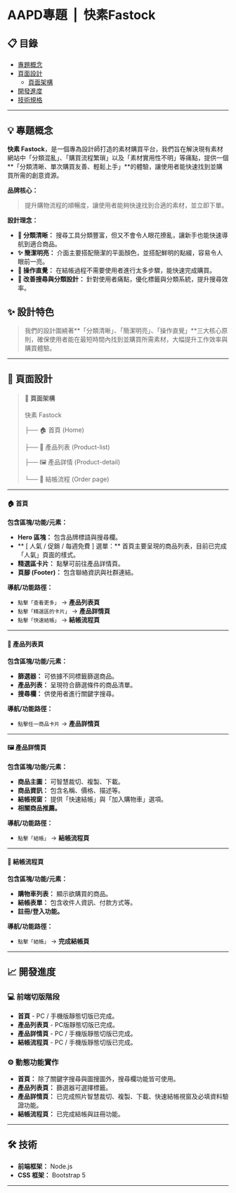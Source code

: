# AAPD專題&nbsp;&nbsp;|&nbsp;&nbsp;快素Fastock 

## 📋 目錄
* [專題概念](#-專題概念)
* [頁面設計](#-頁面設計)
    * [頁面架構](#-頁面架構)
* [開發進度](#-開發進度)
* [技術規格](#-技術規格)

---

## 💡 專題概念

**快素 Fastock**，是一個專為設計師打造的素材購買平台，我們旨在解決現有素材網站中「分類混亂」、「購買流程繁瑣」以及「素材實用性不明」等痛點，提供一個**「分類清晰、單次購買友善、輕鬆上手」**的體驗，讓使用者能快速找到並購買所需的創意資源。

**品牌核心：**

>提升購物流程的順暢度，讓使用者能夠快速找到合適的素材，並立即下單。

**設計理念：**
* **🧩 分類清晰：** 搜尋工具分類豐富，但又不會令人眼花撩亂，讓新手也能快速導航到適合商品。
* **✨ 簡潔明亮：** 介面主要搭配簡潔的平面顏色，並搭配鮮明的點綴，容易令人眼前一亮。
* **🚀 操作直覺：** 在結帳過程不需要使用者進行太多步驟，能快速完成購買。
* **🎯 改善搜尋與分類設計：** 針對使用者痛點，優化標籤與分類系統，提升搜尋效率。


## ✨ 設計特色

> 我們的設計圍繞著**「分類清晰」、「簡潔明亮」、「操作直覺」**三大核心原則，確保使用者能在最短時間內找到並購買所需素材，大幅提升工作效率與購買體驗。

---

## 🎨 頁面設計

>#### 📄 頁面架構
>快素 Fastock
>
>├── 🏠 首頁 (Home)
>
>├── 📂 產品列表 (Product-list)
>
>├── 🖼️ 產品詳情 (Product-detail)
>
>└── 🛒 結帳流程 (Order page)

---

#### 🏠 首頁
**包含區塊/功能/元素：**
* **Hero 區塊：** 包含品牌標語與搜尋欄。
* ** [ 人氣 / 促銷 / 每週免費 ] 選單：** 首頁主要呈現的商品列表，目前已完成「人氣」頁面的樣式。
* **精選區卡片：** 點擊可前往產品詳情頁。
* **頁腳 (Footer)：** 包含聯絡資訊與社群連結。

**導航/功能路徑：**
* `點擊「查看更多」` → **產品列表頁**
* `點擊「精選區的卡片」` → **產品詳情頁**
* `點擊「快速結帳」` → **結帳流程頁**

---

#### 📂 產品列表頁
**包含區塊/功能/元素：**
* **篩選器：** 可依據不同標籤篩選商品。
* **產品列表：** 呈現符合篩選條件的商品清單。
* **搜尋欄：** 供使用者進行關鍵字搜尋。

**導航/功能路徑：**
* `點擊任一商品卡片` → **產品詳情頁**

---

#### 🖼️ 產品詳情頁
**包含區塊/功能/元素：**
* **商品主圖：** 可智慧裁切、複製、下載。
* **商品資訊：** 包含名稱、價格、描述等。
* **結帳視窗：** 提供「快速結帳」與「加入購物車」選項。
* **相關商品推薦。**

**導航/功能路徑：**
* `點擊「結帳」` → **結帳流程頁**

---

#### 🛒 結帳流程頁
**包含區塊/功能/元素：**
* **購物車列表：** 顯示欲購買的商品。
* **結帳表單：** 包含收件人資訊、付款方式等。
* **註冊/登入功能。**

**導航/功能路徑：**
* `點擊「結帳」` → **完成結帳頁**

---

## 📈 開發進度

### 💻 前端切版階段
* **首頁** - PC / 手機版靜態切版已完成。
* **產品列表頁** - PC版靜態切版已完成。
* **產品詳情頁** - PC / 手機版靜態切版已完成。
* **結帳流程頁** - PC / 手機版靜態切版已完成。

### ⚙️ 動態功能實作
* **首頁：** 除了關鍵字搜尋與圖搜圖外，搜尋欄功能皆可使用。
* **產品列表頁：** 篩選器可選擇標籤。
* **產品詳情頁：** 已完成照片智慧裁切、複製、下載、快速結帳視窗及必填資料驗證功能。
* **結帳流程頁：** 已完成結帳與註冊功能。

---

## 🛠️ 技術

* **前端框架：** Node.js
* **CSS 框架：** Bootstrap 5

---



